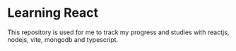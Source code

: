 #  Learning React

This repository is used for me to track my progress and studies with reactjs, nodejs, vite, mongodb and typescript.
